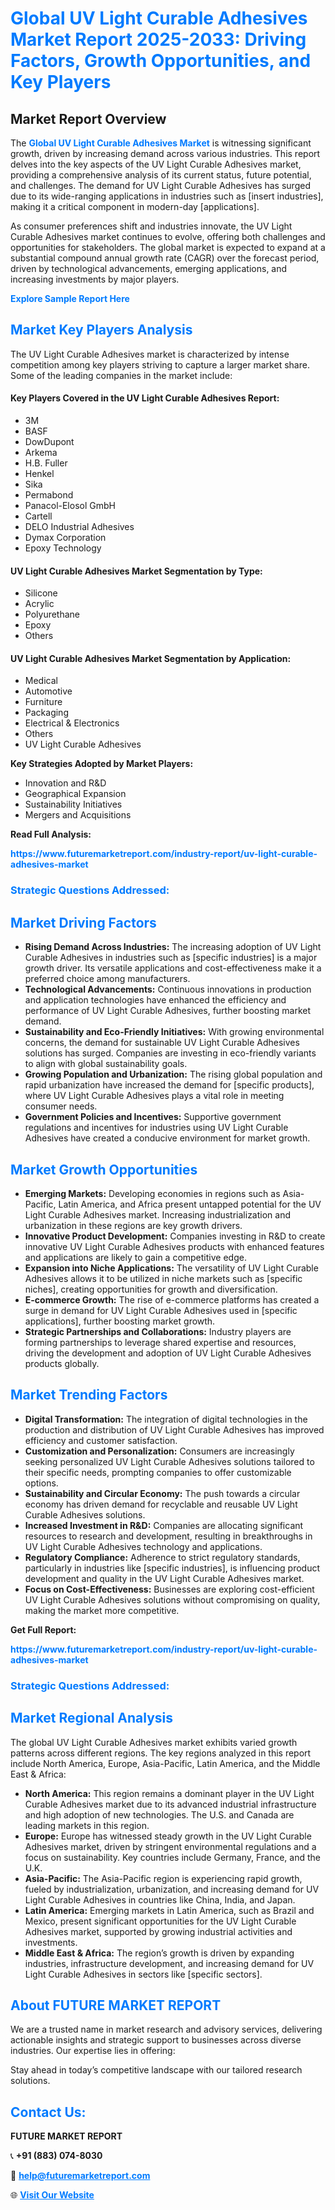 <h1 style="color: #007BFF;">Global UV Light Curable Adhesives Market Report 2025-2033: Driving Factors, Growth Opportunities, and Key Players</h1>

<section id="overview">
<h2>Market Report Overview</h2>
<p>The <a href="https://www.futuremarketreport.com/industry-report/uv-light-curable-adhesives-market" style="color: #007BFF; text-decoration: none;"><strong>Global UV Light Curable Adhesives Market</strong></a> is witnessing significant growth, driven by increasing demand across various industries. This report delves into the key aspects of the UV Light Curable Adhesives market, providing a comprehensive analysis of its current status, future potential, and challenges. The demand for UV Light Curable Adhesives has surged due to its wide-ranging applications in industries such as [insert industries], making it a critical component in modern-day [applications].</p>
<p>As consumer preferences shift and industries innovate, the UV Light Curable Adhesives market continues to evolve, offering both challenges and opportunities for stakeholders. The global market is expected to expand at a substantial compound annual growth rate (CAGR) over the forecast period, driven by technological advancements, emerging applications, and increasing investments by major players.</p>
</section>

<section id="overview">
<p><a href="https://www.futuremarketreport.com/request-sample/reportId=116392" style="color: #007BFF; text-decoration: none;"><strong>Explore Sample Report Here</strong></a></p>
</section>

<section id="key-players">
<h2 style="color: #007BFF;">Market Key Players Analysis</h2>
<p>The UV Light Curable Adhesives market is characterized by intense competition among key players striving to capture a larger market share. Some of the leading companies in the market include:</p>
<h4>Key Players Covered in the UV Light Curable Adhesives Report:</h4>
<ul><li>3M</li><li>BASF</li><li>DowDupont</li><li>Arkema</li><li>H.B. Fuller</li><li>Henkel</li><li>Sika</li><li>Permabond</li><li>Panacol-Elosol GmbH</li><li>Cartell</li><li>DELO Industrial Adhesives</li><li>Dymax Corporation</li><li>Epoxy Technology</li></ul>
<h4>UV Light Curable Adhesives Market Segmentation by Type:</h4>
<ul><li>Silicone</li><li>Acrylic</li><li>Polyurethane</li><li>Epoxy</li><li>Others</li></ul>

<h4>UV Light Curable Adhesives Market Segmentation by Application:</h4>
<ul><li>Medical</li><li>Automotive</li><li>Furniture</li><li>Packaging</li><li>Electrical &amp; Electronics</li><li>Others</li><li>UV Light Curable Adhesives</li></ul>
<p><strong>Key Strategies Adopted by Market Players:</strong></p>
<ul>
<li>Innovation and R&D</li>
<li>Geographical Expansion</li>
<li>Sustainability Initiatives</li>
<li>Mergers and Acquisitions</li>
</ul>
</section>

<section>
<p><strong>Read Full Analysis: </strong></p><a href="https://www.futuremarketreport.com/industry-report/uv-light-curable-adhesives-market" style="color: #007BFF; text-decoration: none;"><strong>https://www.futuremarketreport.com/industry-report/uv-light-curable-adhesives-market</strong></a>
<h3 style="color: #007BFF;">Strategic Questions Addressed:</h3>
</section>

<section id="driving-factors">
<h2 style="color: #007BFF;">Market Driving Factors</h2>
<ul>
<li><strong>Rising Demand Across Industries:</strong> The increasing adoption of UV Light Curable Adhesives in industries such as [specific industries] is a major growth driver. Its versatile applications and cost-effectiveness make it a preferred choice among manufacturers.</li>
<li><strong>Technological Advancements:</strong> Continuous innovations in production and application technologies have enhanced the efficiency and performance of UV Light Curable Adhesives, further boosting market demand.</li>
<li><strong>Sustainability and Eco-Friendly Initiatives:</strong> With growing environmental concerns, the demand for sustainable UV Light Curable Adhesives solutions has surged. Companies are investing in eco-friendly variants to align with global sustainability goals.</li>
<li><strong>Growing Population and Urbanization:</strong> The rising global population and rapid urbanization have increased the demand for [specific products], where UV Light Curable Adhesives plays a vital role in meeting consumer needs.</li>
<li><strong>Government Policies and Incentives:</strong> Supportive government regulations and incentives for industries using UV Light Curable Adhesives have created a conducive environment for market growth.</li>
</ul>
</section>

<section id="growth-opportunities">
<h2 style="color: #007BFF;">Market Growth Opportunities</h2>
<ul>
<li><strong>Emerging Markets:</strong> Developing economies in regions such as Asia-Pacific, Latin America, and Africa present untapped potential for the UV Light Curable Adhesives market. Increasing industrialization and urbanization in these regions are key growth drivers.</li>
<li><strong>Innovative Product Development:</strong> Companies investing in R&D to create innovative UV Light Curable Adhesives products with enhanced features and applications are likely to gain a competitive edge.</li>
<li><strong>Expansion into Niche Applications:</strong> The versatility of UV Light Curable Adhesives allows it to be utilized in niche markets such as [specific niches], creating opportunities for growth and diversification.</li>
<li><strong>E-commerce Growth:</strong> The rise of e-commerce platforms has created a surge in demand for UV Light Curable Adhesives used in [specific applications], further boosting market growth.</li>
<li><strong>Strategic Partnerships and Collaborations:</strong> Industry players are forming partnerships to leverage shared expertise and resources, driving the development and adoption of UV Light Curable Adhesives products globally.</li>
</ul>
</section>

<section id="trending-factors">
<h2 style="color: #007BFF;">Market Trending Factors</h2>
<ul>
<li><strong>Digital Transformation:</strong> The integration of digital technologies in the production and distribution of UV Light Curable Adhesives has improved efficiency and customer satisfaction.</li>
<li><strong>Customization and Personalization:</strong> Consumers are increasingly seeking personalized UV Light Curable Adhesives solutions tailored to their specific needs, prompting companies to offer customizable options.</li>
<li><strong>Sustainability and Circular Economy:</strong> The push towards a circular economy has driven demand for recyclable and reusable UV Light Curable Adhesives solutions.</li>
<li><strong>Increased Investment in R&D:</strong> Companies are allocating significant resources to research and development, resulting in breakthroughs in UV Light Curable Adhesives technology and applications.</li>
<li><strong>Regulatory Compliance:</strong> Adherence to strict regulatory standards, particularly in industries like [specific industries], is influencing product development and quality in the UV Light Curable Adhesives market.</li>
<li><strong>Focus on Cost-Effectiveness:</strong> Businesses are exploring cost-efficient UV Light Curable Adhesives solutions without compromising on quality, making the market more competitive.</li>
</ul>
</section>

<section>
<p><strong>Get Full Report: </strong></p><a href="https://www.futuremarketreport.com/industry-report/uv-light-curable-adhesives-market" style="color: #007BFF; text-decoration: none;"><strong>https://www.futuremarketreport.com/industry-report/uv-light-curable-adhesives-market</strong></a>
<h3 style="color: #007BFF;">Strategic Questions Addressed:</h3>
</section>


<section id="regional-analysis">
<h2 style="color: #007BFF;">Market Regional Analysis</h2>
<p>The global UV Light Curable Adhesives market exhibits varied growth patterns across different regions. The key regions analyzed in this report include North America, Europe, Asia-Pacific, Latin America, and the Middle East & Africa:</p>
<ul>
<li><strong>North America:</strong> This region remains a dominant player in the UV Light Curable Adhesives market due to its advanced industrial infrastructure and high adoption of new technologies. The U.S. and Canada are leading markets in this region.</li>
<li><strong>Europe:</strong> Europe has witnessed steady growth in the UV Light Curable Adhesives market, driven by stringent environmental regulations and a focus on sustainability. Key countries include Germany, France, and the U.K.</li>
<li><strong>Asia-Pacific:</strong> The Asia-Pacific region is experiencing rapid growth, fueled by industrialization, urbanization, and increasing demand for UV Light Curable Adhesives in countries like China, India, and Japan.</li>
<li><strong>Latin America:</strong> Emerging markets in Latin America, such as Brazil and Mexico, present significant opportunities for the UV Light Curable Adhesives market, supported by growing industrial activities and investments.</li>
<li><strong>Middle East & Africa:</strong> The region’s growth is driven by expanding industries, infrastructure development, and increasing demand for UV Light Curable Adhesives in sectors like [specific sectors].</li>
</ul>
</section>

<footer>
<h2 style="color: #007BFF;">About FUTURE MARKET REPORT</h2>
<p>We are a trusted name in market research and advisory services, delivering actionable insights and strategic support to businesses across diverse industries. Our expertise lies in offering:</p>

<p>Stay ahead in today’s competitive landscape with our tailored research solutions.</p>

<h2 style="color: #007BFF;">Contact Us:</h2>
<p><strong>FUTURE MARKET REPORT</strong></p>
<p>📞 <strong>+91 (883) 074-8030</strong></p>
<p>📧 <strong><a href="mailto:help@futuremarketreport.com" style="color: #007BFF;">help@futuremarketreport.com</a></strong></p>
<p>🌐 <strong><a href="https://www.futuremarketreport.com/" style="color: #007BFF;">Visit Our Website</a></strong></p>
</footer>